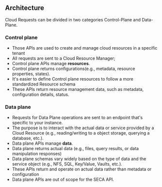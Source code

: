 
## Architecture

Cloud Requests can be divided in two categories Control-Plane and Data-Plane.

### Control plane

- Those APIs are used to create and manage cloud resources in a specific tenant
- All requests are sent to a Cloud Resource Manager;
- Control plane APIs manage **resources**.
- Control plane returns configurations(e.g., metadata, resource properties, states).
- It's easier to define Control plane resources to follow a more standardized Resource schema
- These APIs return resource management data, such as metadata, configuration details, status.

### Data plane

- Requests for Data Plane operations are sent to an endpoint that's specific to your instance.
- The purpose is to interact with the actual data or service provided by a Cloud Resource (e.g., reading/writing to a object storage, querying a database, etc.).
- Data plane APIs manage **data**.
- Data plane returns actual data (e.g., files, query results, or data manipulation responses)
- Data plane schemas vary widely based on the type of data and the service object (e.g., NFS, SQL, Key/Value, Vaults, etc.).
- These APIs return and operate on actual data rather than metadata or configuration
- Data plane APIs are out of scope for the SECA API.
